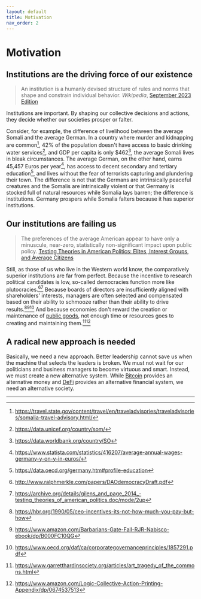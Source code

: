 ```yaml
---
layout: default
title: Motivation
nav_order: 2
---
```


# Motivation

## Institutions are the driving force of our existence

> An institution is a humanly devised structure of rules and norms that shape
> and constrain individual behavior.
> *Wikipedia*, [September 2023 Edition](http://web.archive.org/web/20230922203543/https://en.wikipedia.org/wiki/Institution)

Institutions are important. By shaping our collective decisions and actions,
they decide whether our societies prosper or falter. 

Consider, for example,
the difference of livelihood between the average Somali and the average German.
In a country where murder and kidnapping are common[^1],
42% of the population doesn't have access to basic drinking
water services[^2], and GDP per capita is only $462[^3],
the average Somali lives in bleak circumstances.
The average German, on the other hand, earns 45,457 Euros per year[^4], has access
to decent secondary and tertiary education[^5], and lives without the fear of terrorists
capturing and plundering their town. The difference is not that the
Germans are intrinsically peaceful creatures and the Somalis are intrinsically violent
or that
Germany is stocked full of natural resources while Somalia lays barren; the difference
is institutions. Germany prospers while Somalia falters because it has superior
institutions.

## Our institutions are failing us

> The preferences of the average American appear to have only a minuscule, 
> near-zero, statistically non-significant impact upon public policy.
> [Testing Theories in American Politics: Elites, Interest Groups, and Average Citizens](https://archive.org/details/gilens_and_page_2014_-testing_theories_of_american_politics.doc/mode/2up)

Still, as those of us who live in the Western world know, the comparatively
superior institutions are far from perfect.
Because the incentive to research political candidates
is low, so-called democracies function more like plutocracies.[^6][^7] Because
boards of directors are insufficiently aligned with shareholders' interests,
managers are often selected and compensated based on their ability to schmooze
rather than their ability to drive results.[^8][^9][^10] And because economies
don't reward the creation or maintenance of [public goods](https://metaproph3t.github.io/posts/public_goods.html),
not enough time or resources goes to creating and maintaining them.[^11][^12]

## A radical new approach is needed

Basically, we need a new approach. Better leadership cannot save us when the
machine that selects the leaders is broken. We must not wait for our politicians
and business managers to become virtuous and smart. Instead, we must create a
new alternative system. While [Bitcoin](https://en.wikipedia.org/wiki/Bitcoin) 
provides an alternative money and [DeFi](https://en.wikipedia.org/wiki/Decentralized_finance)
provides an alternative financial system, we need an alternative society.

----

[^1]: https://travel.state.gov/content/travel/en/traveladvisories/traveladvisories/somalia-travel-advisory.html/
[^2]: https://data.unicef.org/country/som/
[^3]: https://data.worldbank.org/country/SO
[^4]: https://www.statista.com/statistics/416207/average-annual-wages-germany-y-on-y-in-euros/
[^5]: https://data.oecd.org/germany.htm#profile-education
[^6]: http://www.ralphmerkle.com/papers/DAOdemocracyDraft.pdf
[^7]: https://archive.org/details/gilens_and_page_2014_-testing_theories_of_american_politics.doc/mode/2up
[^8]: https://hbr.org/1990/05/ceo-incentives-its-not-how-much-you-pay-but-how
[^9]: https://www.amazon.com/Barbarians-Gate-Fall-RJR-Nabisco-ebook/dp/B000FC10QG
[^10]: https://www.oecd.org/daf/ca/corporategovernanceprinciples/1857291.pdf
[^11]: https://www.garretthardinsociety.org/articles/art_tragedy_of_the_commons.html
[^12]: https://www.amazon.com/Logic-Collective-Action-Printing-Appendix/dp/0674537513

